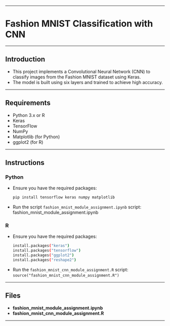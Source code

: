 --------------------------------------------------
# Fashion MNIST Classification with CNN
----------------------------------------------------

## Introduction
- This project implements a Convolutional Neural Network (CNN) to classify images from the Fashion MNIST dataset using Keras. 
- The model is built using six layers and trained to achieve high accuracy.
-------------------------------------------------------

## Requirements
- Python 3.x or R
- Keras
- TensorFlow
- NumPy
- Matplotlib (for Python)
- ggplot2 (for R)
--------------------------------------------------------------

## Instructions

### Python
- Ensure you have the required packages:
   ```bash
   pip install tensorflow keras numpy matplotlib
   ```

- Run the script `fashion_mnist_module_assignment.ipynb` script:
  fashion_mnist_module_assignment.ipynb


### R

- Ensure you have the required packages:
   ```bash 
   install.packages("keras")
   install.packages("tensorflow")
   install.packages("ggplot2")
   install.packages("reshape2")
   ```
- Run the `fashion_mnist_cnn_module_assignment.R` script:
  `source("fashion_mnist_cnn_module_assignment.R")`
---------------------------------------------------------------------

## Files

- **fashion_mnist_module_assignment.ipynb**
- **fashion_mnist_cnn_module_assignment.R**
-----------------------------------------------------------------------
